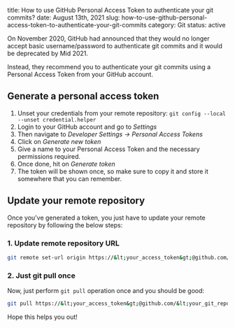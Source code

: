 title: How to use GitHub Personal Access Token to authenticate your git commits?
date: August 13th, 2021
slug: how-to-use-github-personal-access-token-to-authenticate-your-git-commits
category: Git
status: active

On November 2020, GitHub had announced that they would no longer accept basic username/password to authenticate git commits and it would be deprecated by Mid 2021.

Instead, they recommend you to authenticate your git commits using a Personal Access Token from your GitHub account.

## Generate a personal access token

1. Unset your credentials from your remote repository: `git config --local --unset credential.helper`
2. Login to your GitHub account and go to *Settings* 
3. Then navigate to *Developer Settings -> Personal Access Tokens*
4. Click on *Generate new token*
5. Give a name to your Personal Access Token and the necessary permissions required.
6. Once done, hit on *Generate token*
7. The token will be shown once, so make sure to copy it and store it somewhere that you can remember.

## Update your remote repository
Once you've generated a token, you just have to update your remote repository by following the below steps:

### 1. Update remote repository URL
```bash
git remote set-url origin https://&lt;your_access_token&gt;@github.com/&lt;your_git_repo_url&gt;
```

### 2. Just git pull once
Now, just perform `git pull` operation once and you should be good:
```bash
git pull https://&lt;your_access_token&gt;@github.com/&lt;your_git_repo_url&gt;
```

Hope this helps you out!